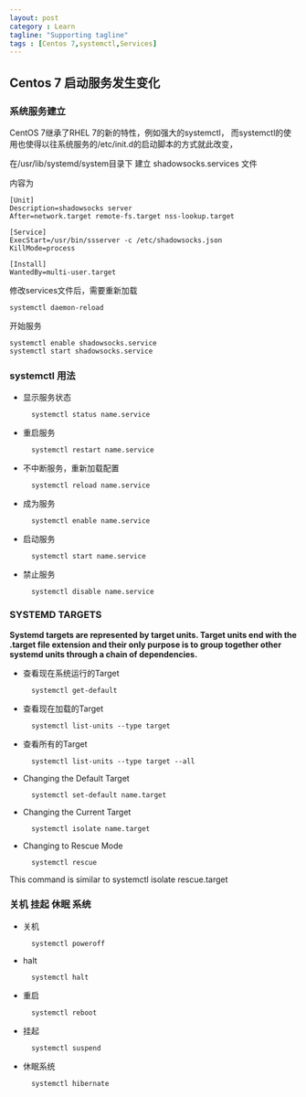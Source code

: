 ```yaml
---
layout: post
category : Learn
tagline: "Supporting tagline"
tags : [Centos 7,systemctl,Services]
---
```


## Centos 7 启动服务发生变化

### 系统服务建立

CentOS 7继承了RHEL 7的新的特性，例如强大的systemctl，
而systemctl的使用也使得以往系统服务的/etc/init.d的启动脚本的方式就此改变，

在/usr/lib/systemd/system目录下
建立 shadowsocks.services 文件

内容为
	
	[Unit]
	Description=shadowsocks server
	After=network.target remote-fs.target nss-lookup.target

	[Service]
	ExecStart=/usr/bin/ssserver -c /etc/shadowsocks.json
	KillMode=process

	[Install]
	WantedBy=multi-user.target
	

	
修改services文件后，需要重新加载

	systemctl daemon-reload
	
开始服务

	systemctl enable shadowsocks.service
	systemctl start shadowsocks.service
	

### systemctl 用法

* 显示服务状态
		
		systemctl status name.service

* 重启服务
		
		systemctl restart name.service
	
* 不中断服务，重新加载配置

		systemctl reload name.service
	
* 成为服务

		systemctl enable name.service

* 启动服务

		systemctl start name.service
		
* 禁止服务

		systemctl disable name.service
		
### SYSTEMD TARGETS

**Systemd targets are represented by target units. Target units end with the .target file extension and their only purpose is to group together other systemd units through a chain of dependencies.**

* 查看现在系统运行的Target

		systemctl get-default

* 查看现在加载的Target

		systemctl list-units --type target
		
* 查看所有的Target

		systemctl list-units --type target --all
		
* Changing the Default Target
		
		systemctl set-default name.target
		
		
* Changing the Current Target

		systemctl isolate name.target
		
* Changing to Rescue Mode

		systemctl rescue
		
This command is similar to systemctl isolate rescue.target

### 关机 挂起 休眠 系统

* 关机

		systemctl poweroff
		
* halt

		systemctl halt
		
* 重启

		systemctl reboot
		
* 挂起

		systemctl suspend
		
* 休眠系统

		systemctl hibernate






